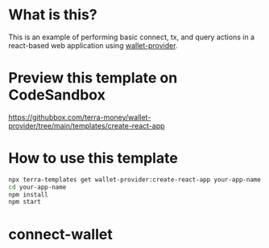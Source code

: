 # What is this?

This is an example of performing basic connect, tx, and query actions in a react-based web application using [wallet-provider](https://www.npmjs.com/package/@terra-money/wallet-provider).

# Preview this template on CodeSandbox

<https://githubbox.com/terra-money/wallet-provider/tree/main/templates/create-react-app>

# How to use this template

```sh
npx terra-templates get wallet-provider:create-react-app your-app-name
cd your-app-name
npm install
npm start
```
# connect-wallet
